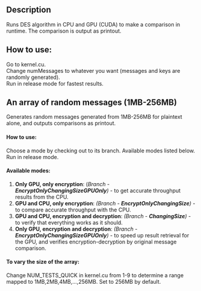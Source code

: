 ## Description
Runs DES algorithm in CPU and GPU (CUDA) to make a comparison in runtime. The comparison is output as printout.
## How to use:
Go to kernel.cu.\
Change numMessages to whatever you want (messages and keys are randomly generated).\
Run in release mode for fastest results.

## An array of random messages (1MB-256MB)
Generates random messages generated from 1MB-256MB for plaintext alone, and outputs comparisons as printout.
#### How to use:
Choose a mode by checking out to its branch. Available modes listed below.\
Run in release mode.
#### Available modes:
1. **Only GPU, only encryption**: (*Branch* - ***EncryptOnlyChangingSizeGPUOnly**)* - to get accurate throughput results from the CPU. 
2. **GPU and CPU, only encryption**: *(Branch - **EncryptOnlyChangingSize**)* - to compare accurate throughput with the CPU.
3. **GPU and CPU, encryption and decryption**: *(Branch - **ChangingSize**)* - to verify that everything works as it should.
4. **Only GPU, encryption and decryption**: *(Branch - **EncryptOnlyChangingSizeGPUOnly**)* - to speed up result retrieval for the GPU, and verifies encryption-decryption by original message comparison.


#### To vary the size of the array:
Change NUM_TESTS_QUICK in kernel.cu from 1-9 to determine a range mapped to 1MB,2MB,4MB,...,256MB. Set to 256MB by default.

